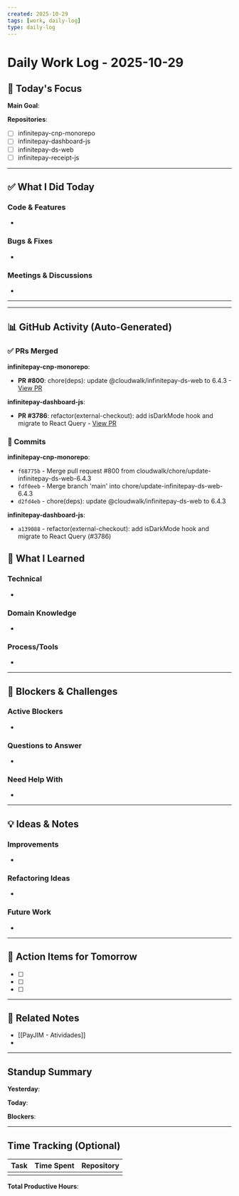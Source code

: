 ```yaml
---
created: 2025-10-29
tags: [work, daily-log]
type: daily-log
---
```


# Daily Work Log - 2025-10-29

## 🎯 Today's Focus

**Main Goal**:

**Repositories**:
- [ ] infinitepay-cnp-monorepo
- [ ] infinitepay-dashboard-js
- [ ] infinitepay-ds-web
- [ ] infinitepay-receipt-js

---

## ✅ What I Did Today

### Code & Features
-

### Bugs & Fixes
-

### Meetings & Discussions
-

---


---

## 📊 GitHub Activity (Auto-Generated)


### ✅ PRs Merged
**infinitepay-cnp-monorepo**:
- **PR #800**: chore(deps): update @cloudwalk/infinitepay-ds-web to 6.4.3 - [View PR](https://github.com/cloudwalk/infinitepay-cnp-monorepo/pull/800)

**infinitepay-dashboard-js**:
- **PR #3786**: refactor(external-checkout): add isDarkMode hook and migrate to React Query - [View PR](https://github.com/cloudwalk/infinitepay-dashboard-js/pull/3786)



### 📝 Commits
**infinitepay-cnp-monorepo**:
- `f68775b` - Merge pull request #800 from cloudwalk/chore/update-infinitepay-ds-web-6.4.3
- `fdf0eeb` - Merge branch 'main' into chore/update-infinitepay-ds-web-6.4.3
- `d2fd4eb` - chore(deps): update @cloudwalk/infinitepay-ds-web to 6.4.3

**infinitepay-dashboard-js**:
- `a139088` - refactor(external-checkout): add isDarkMode hook and migrate to React Query (#3786)



## 🧠 What I Learned

### Technical
-

### Domain Knowledge
-

### Process/Tools
-

---

## 🚧 Blockers & Challenges

### Active Blockers
-

### Questions to Answer
-

### Need Help With
-

---

## 💡 Ideas & Notes

### Improvements
-

### Refactoring Ideas
-

### Future Work
-

---

## 📝 Action Items for Tomorrow

- [ ]
- [ ]
- [ ]

---

## 🔗 Related Notes

- [[PayJIM - Atividades]]
-

---

## Standup Summary

**Yesterday**:

**Today**:

**Blockers**:

---

## Time Tracking (Optional)

| Task | Time Spent | Repository |
|------|------------|------------|
|      |            |            |

**Total Productive Hours**:
